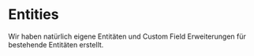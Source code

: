 # Entities

Wir haben natürlich eigene Entitäten und Custom Field Erweiterungen für bestehende Entitäten erstellt.
